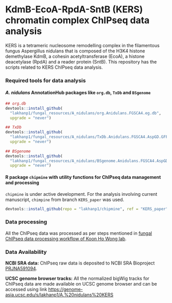 # KdmB-EcoA-RpdA-SntB (KERS) chromatin complex ChIPseq data analysis

KERS is a tetrameric nucleosome remodelling complex in the filamentous fungus Aspergillus nidulans that is composed of the H3K4 histone demethylase KdmB, a cohesin acetyltransferase (EcoA), a histone deacetylase (RpdA) and a reader protein (SntB). This repository has the scripts related to KERS ChIPseq data analysis.

### Required tools for data analysis
#### *A. nidulans* AnnotationHub packages like `org.db`, `TxDb` and `BSgenome`
```R
## org.db
devtools::install_github(
  "lakhanp1/fungal_resources/A_nidulans/org.Anidulans.FGSCA4.eg.db",
  upgrade = "never")
  
## TxDb
devtools::install_github(
  "lakhanp1/fungal_resources/A_nidulans/TxDb.Anidulans.FGSCA4.AspGD.GFF",
  upgrade = "never")
  
## BSgenome
devtools::install_github(
  "lakhanp1/fungal_resources/A_nidulans/BSgenome.Anidulans.FGSCA4.AspGD",
  upgrade = "never")

```

#### R package `chipmine` with utility functions for ChIPseq data management and processing
`chipmine` is under active development. For the analysis involving current manuscript, `chimpine` from branch `KERS_paper` was used.
``` R
devtools::install_github(repo = "lakhanp1/chipmine", ref = "KERS_paper")
```

### Data processing
All the ChIPseq data was processed as per steps mentioned in [fungal ChIPseq data processing workflow of Koon Ho Wong lab](https://github.com/lakhanp1/bioinformatics_notes/blob/master/data/ChIPseq/01_CL_ChIPseq_pipeline.md).
<br>

### Data Availability
**NCBI SRA data:** ChIPseq raw data is deposited to NCBI SRA Bioproject [PRJNA591094](https://dataview.ncbi.nlm.nih.gov/object/PRJNA591094?reviewer=2vodlkj4hlsqn2bd1p37bp3723).

**UCSC genome browser tracks:** All the normalized bigWig tracks for ChIPseq data are made available on UCSC genome browser and can be accessed using link <https://genome-asia.ucsc.edu/s/lakhanp1/A.%20nidulans%20KERS>

<br><br><br>
